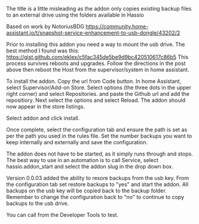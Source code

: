 The title is a little misleading as the addon only copies existing
backup files to an external drive using the folders available in Hassio

Based on work by NotoriusBDG   https://community.home-assistant.io/t/snapshot-service-enhancement-to-usb-dongle/43202/2

Prior to installing this addon you need a way to mount the usb drive.
The best method I found was this:  https://gist.github.com/eklex/c5fac345de5be9d9bc420510617c86b5
This process survives reboots and upgrades.   Follow the directions in the post above then reboot the Host from the supervisor/system in home assistant.

To install the addon.  Copy the url from Code button.  In home Assistant, select Supervisor/Add-on Store.   Select options (the three dots in the upper right corner) and select Repositories.  and paste the Github url
and add the repositiory.   Next select the options and select Reload.  The addon should now appear in the store listings.

Select addon and click install.

Once complete, select the configuration tab and ensure the path is set as per the path you used in the rules file.   Set the number backups you want to keep internally and externally and save the configuration.

The addon does not have to be started, as it simply runs through and stops.   The best way to use in an automation is to call Service, select hassio.addon_start and select the addon slug in the drop down box.

Version 0.0.03 added the ability to resore backups from the usb key.  From the configuration tab set restore backups to "yes" and start the addon.  All backups on the usb key will be copied back to the backup folder.  Remember to change the configuration back to "no" to continue to copy backups to the usb drive.

You can call from the Developer Tools to test.


